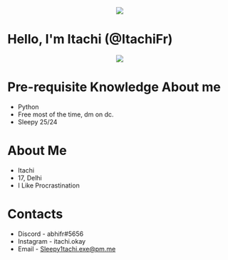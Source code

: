 <p align="center">  
<img src="https://media.discordapp.net/attachments/860802917539381268/1040304623292002304/200w.gif">
</p>


# Hello, I'm Itachi (@ItachiFr)

<p align="center">
<img
src = "https://discord.c99.nl/widget/theme-1/493320149315747840.png">
</p>

# Pre-requisite Knowledge About me
- Python </br>
- Free most of the time, dm on dc. </br>
- Sleepy 25/24 </br>

# About Me
- Itachi </br>
- 17, Delhi </br> 
- I Like Procrastination </br>


# Contacts

- Discord - abhifr#5656 </br>
- Instagram - itachi.okay</br>
- Email - Sleepy1tachi.exe@pm.me </br>

